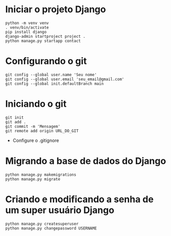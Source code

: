 # Iniciar o projeto Django

```
python -m venv venv
. venv/bin/activate
pip install django
django-admin startproject project .
python manage.py startapp contact
```

# Configurando o git
```
git config --global user.name 'Seu nome'
git config --global user.email 'seu_email@gmail.com'
git config --global init.defaultBranch main
```

# Iniciando o git
```
git init
git add .
git commit -m 'Mensagem'
git remote add origin URL_DO_GIT
```
 - Configure o .gitignore

# Migrando a base de dados do Django

```
python manage.py makemigrations
python manage.py migrate
```

# Criando e modificando a senha de um super usuário Django

```
python manage.py createsuperuser
python manage.py changepassword USERNAME
```